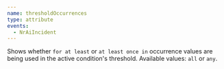 ```yaml
---
name: thresholdOccurrences
type: attribute
events:
  - NrAiIncident
---
```


Shows whether `for at least` or `at least once in` occurrence values are being used in the active condition's threshold. Available values: `all` or `any`.
